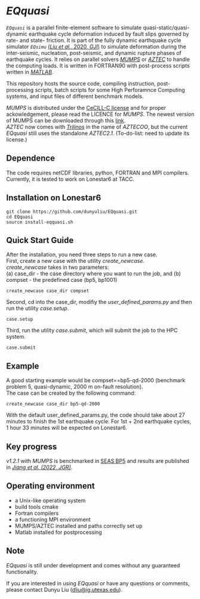 *EQquasi*
=======
*```EQquasi```* is a parallel finite-element software to simulate quasi-static/quasi-dynamic earthquake cycle deformation induced by fault slips governed by rate- and state- friction. It is part of the fully dynamic earthquake cycle simulator *```EQsimu```* [(*Liu et al.*, 2020, *GJI*)](https://doi.org/10.1093/gji/ggz475) to simulate deformation during the inter-seismic, nucleation, post-seismic, and dynamic rupture phases of earthquake cycles. It relies on parallel solvers [*MUMPS*](http://mumps-solver.org) or [*AZTEC*](https://trilinos.github.io/aztecoo.html#aztec-21-foundation-for-aztecoo) to handle the computing loads. It is written in FORTRAN90 with post-process scripts written in [*MATLAB*](https://www.mathworks.com/products/matlab.html).

This repository hosts the source code, compiling instruction, post-processing scripts, batch scripts for some High Perforamnce Computing systems, and input files of different benchmark models.

*MUMPS* is distributed under the [CeCILL-C license](http://www.cecill.info/licences/Licence_CeCILL-C_V1-en.html) and for proper ackowledgement, please read the LICENCE for *MUMPS*. The newest version of MUMPS can be downloaded through this [link](http://mumps-tech.com/mumps-2/). <br/>
*AZTEC* now comes with [*Trilinos*](https://github.com/trilinos/Trilinos) in the name of *AZTECOO*, but the current *EQquasi* still uses the standalone *AZTEC2.1*. (To-do-list: need to update its license.)  <br/>

Dependence
---------------------
The code requires netCDF libraries, python, FORTRAN and MPI compilers. Currently, it is tested to work on Lonestar6 at TACC.

Installation on Lonestar6
---------------------
```
git clone https://github.com/dunyuliu/EQquasi.git
cd EQquasi
source install-eqquasi.sh
```
Quick Start Guide
---------------------
After the installation, you need three steps to run a new case. <br/>
First, create a new case with the utility *create_newcase*. <br/> 
*create_newcase* takes in two parameters: <br/> 
  (a) case_dir - the case directory where you want to run the job, and
  (b) compset  - the predefined case (bp5, bp1001)
```
create_newcase case_dir compset
```
Second, cd into the case_dir, modifiy the *user_defined_params.py* and then run the utility *case.setup*.
```
case.setup
```
Third, run the utility *case.submit*, which will submit the job to the HPC system.
```
case.submit
```

Example
---------------------
A good starting example would be compset==bp5-qd-2000 (benchmark problem 5, quasi-dynamic, 2000 m on-fault resolution). <br/>
The case can be created by the following command:
```
create_newcase case_dir bp5-qd-2000
```
With the default user_defined_params.py, the code should take about 27 minutes to finish the 1st earthquake cycle. For 1st + 2nd earthquake cycles, 1 hour 33 minutes will be expected on Lonestar6. <br/>

Key progress
---------------------
*v1.2.1* with *MUMPS* is benchmarked in [SEAS BP5](https://strike.scec.org/cvws/seas/benchmark_descriptions.html) and results are published in [*Jiang et al. (2022, JGR)*](https://doi.org/10.1029/2021JB023519).

Operating environment
---------------------
* a Unix-like operating system
* build tools cmake
* Fortran compilers
* a functioning MPI environment
* MUMPS/AZTEC installed and paths correctly set up
* Matlab installed for postprocessing

Note
----
*EQquasi* is still under development and comes without any guaranteed functionality.

If you are interested in using *EQquasi* or have any questions or comments, please contact Dunyu Liu (dliu@ig.utexas.edu). 
